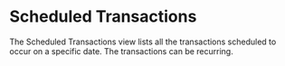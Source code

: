 # Scheduled Transactions

The Scheduled Transactions view lists all the transactions scheduled to occur on a specific date. The transactions can be recurring.
